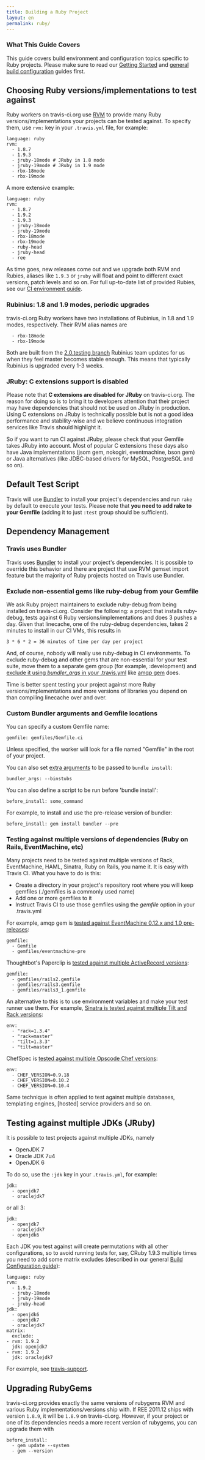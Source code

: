 ```yaml
---
title: Building a Ruby Project
layout: en
permalink: ruby/
---
```


### What This Guide Covers

This guide covers build environment and configuration topics specific to Ruby projects. Please make sure to read our [Getting Started](/docs/user/getting-started/) and [general build configuration](/docs/user/build-configuration/) guides first.

## Choosing Ruby versions/implementations to test against

Ruby workers on travis-ci.org use [RVM](https://rvm.beginrescueend.com/) to provide many Ruby versions/implementations your projects can be tested against.
To specify them, use `rvm:` key in your `.travis.yml` file, for example:

    language: ruby
    rvm:
      - 1.8.7
      - 1.9.3
      - jruby-18mode # JRuby in 1.8 mode
      - jruby-19mode # JRuby in 1.9 mode
      - rbx-18mode
      - rbx-19mode

A more extensive example:

    language: ruby
    rvm:
      - 1.8.7
      - 1.9.2
      - 1.9.3
      - jruby-18mode
      - jruby-19mode
      - rbx-18mode
      - rbx-19mode
      - ruby-head
      - jruby-head
      - ree

As time goes, new releases come out and we upgrade both RVM and Rubies, aliases like `1.9.3` or `jruby` will float and point to different exact versions, patch levels and so on. For full up-to-date list of provided Rubies, see our [CI environment guide](/docs/user/ci-environment/).

### Rubinius: 1.8 and 1.9 modes, periodic upgrades

travis-ci.org Ruby workers have two installations of Rubinius, in 1.8 and 1.9 modes, respectively. Their RVM alias names are

      - rbx-18mode
      - rbx-19mode

Both are built from the [2.0.testing branch](https://github.com/rubinius/rubinius/tree/2.0.testing) Rubinius team updates for us when they feel master becomes stable enough. This means that typically Rubinius is upgraded every 1-3 weeks.

### JRuby: C extensions support is disabled

Please note that **C extensions are disabled for JRuby** on travis-ci.org. The reason for doing so is to bring it to developers attention that their project may have dependencies that should not be used on JRuby in production. Using C extensions on JRuby is technically possible but is not a good idea performance and stability-wise and we believe continuous integration services like Travis should highlight it.

So if you want to run CI against JRuby, please check that your Gemfile takes JRuby into account. Most of popular C extensions these days also have Java implementations (jsom gem, nokogiri, eventmachine, bson gem) or Java alternatives (like JDBC-based drivers for MySQL, PostgreSQL and so on).

## Default Test Script

Travis will use [Bundler](http://gembundler.com/) to install your project's dependencies and run `rake` by default to execute your tests. Please note that **you need to add rake to your Gemfile** (adding it to just `:test` group should be sufficient).

## Dependency Management

### Travis uses Bundler

Travis uses [Bundler](http://gembundler.com/) to install your project's dependencies. It is possible to override this behavior and there are project that use RVM gemset import feature but the majority of Ruby projects hosted on Travis use Bundler.

### Exclude non-essential gems like ruby-debug from your Gemfile

We ask Ruby project maintainers to exclude ruby-debug from being installed on travis-ci.org. Consider the following: a project that installs ruby-debug, tests against 6 Ruby versions/implementations and does 3 pushes a day. Given that linecache, one of the ruby-debug dependencies, takes 2 minutes to install in our CI VMs, this results in

    3 * 6 * 2 = 36 minutes of time per day per project

And, of course, nobody will really use ruby-debug in CI environments. To exclude ruby-debug and other gems that are non-essential for your test suite, move them to a separate gem group (for example, :development) and [exclude it using *bundler_args* in your .travis.yml](https://github.com/ruby-amqp/amqp/blob/master/.travis.yml#L2) like [amqp gem](https://github.com/ruby-amqp/amqp) does.

Time is better spent testing your project against more Ruby versions/implementations and more versions of libraries you depend on than compiling linecache over and over.

### Custom Bundler arguments and Gemfile locations

You can specify a custom Gemfile name:

    gemfile: gemfiles/Gemfile.ci

Unless specified, the worker will look for a file named "Gemfile" in the root of your project.

You can also set <a href="http://gembundler.com/man/bundle-install.1.html">extra arguments</a> to be passed to `bundle install`:

    bundler_args: --binstubs

You can also define a script to be run before 'bundle install':

    before_install: some_command

For example, to install and use the pre-release version of bundler:

    before_install: gem install bundler --pre

### Testing against multiple versions of dependencies (Ruby on Rails, EventMachine, etc)

Many projects need to be tested against multiple versions of Rack, EventMachine, HAML, Sinatra, Ruby on Rails, you name it. It is easy with Travis CI. What you have to do is this:

* Create a directory in your project's repository root where you will keep gemfiles (./gemfiles is a commonly used name)
* Add one or more gemfiles to it
* Instruct Travis CI to use those gemfiles using the *gemfile* option in your .travis.yml

For example, amqp gem is [tested against EventMachine 0.12.x and 1.0 pre-releases](https://github.com/ruby-amqp/amqp/blob/master/.travis.yml):

    gemfile:
      - Gemfile
      - gemfiles/eventmachine-pre

Thoughtbot's Paperclip is [tested against multiple ActiveRecord versions](https://github.com/thoughtbot/paperclip/blob/master/.travis.yml):

    gemfile:
      - gemfiles/rails2.gemfile
      - gemfiles/rails3.gemfile
      - gemfiles/rails3_1.gemfile

An alternative to this is to use environment variables and make your test runner use them. For example, [Sinatra is tested against multiple Tilt and Rack versions](https://github.com/sinatra/sinatra/blob/master/.travis.yml):

    env:
      - "rack=1.3.4"
      - "rack=master"
      - "tilt=1.3.3"
      - "tilt=master"

ChefSpec is [tested against multiple Opscode Chef versions](https://github.com/acrmp/chefspec/blob/master/.travis.yml):

    env:
      - CHEF_VERSION=0.9.18
      - CHEF_VERSION=0.10.2
      - CHEF_VERSION=0.10.4

Same technique is often applied to test against multiple databases, templating engines, [hosted] service providers and so on.



## Testing against multiple JDKs (JRuby)

It is possible to test projects against multiple JDKs, namely

 * OpenJDK 7
 * Oracle JDK 7u4
 * OpenJDK 6

To do so, use the `:jdk` key in your `.travis.yml`, for example:

    jdk:
      - openjdk7
      - oraclejdk7

or all 3:

    jdk:
      - openjdk7
      - oraclejdk7
      - openjdk6

Each JDK you test against will create permutations with all other configurations, so to avoid running tests for, say, CRuby 1.9.3 multiple times
you need to add some matrix excludes (described in our general [Build Configuration guide](/docs/user/build-configuration/)):

    language: ruby
    rvm:
      - 1.9.2
      - jruby-18mode
      - jruby-19mode
      - jruby-head
    jdk:
      - openjdk6
      - openjdk7
      - oraclejdk7
    matrix:
      exclude:
    - rvm: 1.9.2
      jdk: openjdk7
    - rvm: 1.9.2
      jdk: oraclejdk7


For example, see [travis-support](https://github.com/travis-ci/travis-support/blob/master/.travis.yml).


## Upgrading RubyGems

travis-ci.org provides exactly the same versions of rubygems RVM and various Ruby implementations/versions ship with. If REE 2011.12 ships with version `1.8.9`, it will be `1.8.9` on travis-ci.org. However, if your project or one of its dependencies needs a more recent version of rubygems, you can upgrade them with

    before_install:
      - gem update --system
      - gem --version

